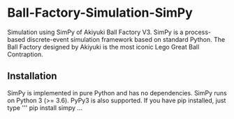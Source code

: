 # Ball-Factory-Simulation-SimPy
Simulation using SimPy of Akiyuki Ball Factory V3. SimPy is a process-based discrete-event simulation framework based on standard Python. The Ball Factory designed by Akiyuki is the most iconic Lego Great Ball Contraption.


## Installation
SimPy is implemented in pure Python and has no dependencies. SimPy runs on Python 3 (>= 3.6). PyPy3 is also supported. If you have pip installed, just type
'''
pip install simpy
...
